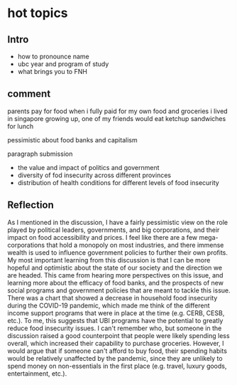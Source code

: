 # hot topics
## Intro
- how to pronounce name
- ubc year and program of study
- what brings you to FNH
## comment
parents pay for food
when i fully paid for my own food and groceries i lived in singapore
growing up, one of my friends would eat ketchup sandwiches for lunch

pessimistic about food banks and capitalism



paragraph submission
- the value and impact of politics and government
- diversity of fod insecurity across different provinces
- distribution of health conditions for different levels of food insecurity

## Reflection
As I mentioned in the discussion, I have a fairly pessimistic view on the role played by political leaders, governments, and big corporations, and their impact on food accessibility and prices. I feel like there are a few mega-corporations that hold a monopoly on most industries, and there immense wealth is used to influence government policies to further their own profits. My most important learning from this discussion is that I can be more hopeful and optimistic about the state of our society and the direction we are headed. This came from hearing more perspectives on this issue, and learning more about the efficacy of food banks, and the prospects of new social programs and government policies that are meant to tackle this issue. There was a chart that showed a decrease in household food insecurity during the COVID-19 pandemic, which made me think of the different income support programs that were in place at the time (e.g. CERB, CESB, etc.). To me, this suggests that UBI programs have the potential to greatly reduce food insecurity issues. I can't remember who, but someone in the discussion raised a good counterpoint that people were likely spending less overall, which increased their capability to purchase groceries. However, I would argue that if someone can't afford to buy food, their spending habits would be relatively unaffected by the pandemic, since they are unlikely to spend money on non-essentials in the first place (e.g. travel, luxury goods, entertainment, etc.). 